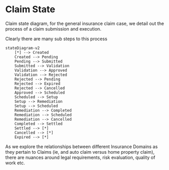 # Claim State
Claim state diagram, for the general insurance claim case, we detail out the process of a claim submission and execution.

Clearly there are many sub steps to this process

```mermaid
stateDiagram-v2
    [*] --> Created
    Created --> Pending
    Pending --> Submitted
    Submitted --> Validation
    Validation --> Approved
    Validation --> Rejected
    Rejected --> Pending
    Rejected --> Expired    
    Rejected --> Cancelled
    Approved --> Scheduled
    Scheduled --> Setup
    Setup --> Remediation
    Setup --> Scheduled
    Remediation --> Completed
    Remediation --> Scheduled
    Remediation --> Cancelled
    Completed --> Settled
    Settled --> [*]
    Cancelled --> [*]
    Expired --> [*]
```

As we explore the relationships between different Insurance Domains as they pertain to Claims (ie, and auto claim versus home property claim), there are nuances around legal requirements, risk evaluation, quality of work etc.